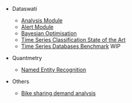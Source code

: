- Dataswati 
    * [Analysis Module](analysis_module.md)
    * [Alert Module](alert_module.md)
    * [Bayesian Optimisation](bayesian_optimisation.md)
    * [Time Series Classification State of the Art](time_series_classification_sota.md)
    * [Time Series Databases Benchmark](time_series_database_benchmark.md) WIP

- Quantmetry 
    * [Named Entity Recognition](Quantmetry/Senior/ner_insurance.md)

- Others
    * [Bike sharing demand analysis](Autres/bike_sharing.md)
    